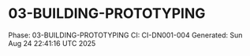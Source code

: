 # 03-BUILDING-PROTOTYPING
Phase: 03-BUILDING-PROTOTYPING
CI: CI-DN001-004
Generated: Sun Aug 24 22:41:16 UTC 2025
